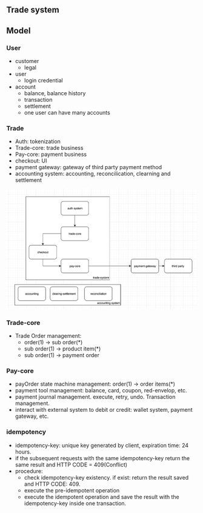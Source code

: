 ## Trade system
## Model

### User
- customer
    - legal
- user
    - login credential
- account
    - balance, balance history
    - transaction
    - settlement
    - one user can have many accounts

### Trade 
- Auth: tokenization
- Trade-core: trade business
- Pay-core: payment business
- checkout: UI 
- payment gateway: gateway of third party payment method
- accounting system: accounting, reconcilication, clearning and settlement

![trade-system](./trade-system.png)

### Trade-core
- Trade Order management: 
    - order(1) -> sub order(*)
    - sub order(1) -> product item(*)
    - sub order(1) -> payment order

### Pay-core
- payOrder state machine management: order(1) -> order items(*)
- payment tool management: balance, card, coupon, red-envelop, etc.
- payment journal management. execute, retry, undo. Transaction management.
- interact with external system to debit or credit: wallet system, payment gateway, etc.


### idempotency
- idempotency-key: unique key generated by client, expiration time: 24 hours.
- if the subsequent requests with the same idempotency-key return the same result and HTTP CODE = 409(Conflict)
- procedure:
    - check idempotency-key existency. if exist: return the result saved and HTTP CODE: 409.
    - execute the pre-idempotent operation
    - execute the idempotent operation and save the result with the idempotency-key inside one transaction.